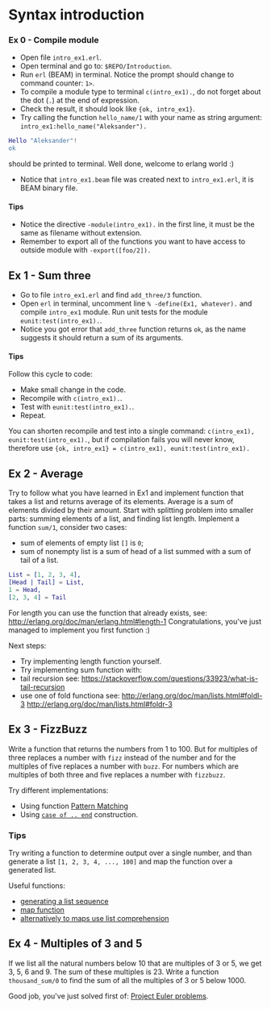 # Syntax introduction

### Ex 0 - Compile module

- Open file `intro_ex1.erl`.
- Open terminal and go to: `$REPO/Introduction`.
- Run `erl` (BEAM) in terminal. Notice the prompt should change to command counter: `1>`.
- To compile a module type to terminal `c(intro_ex1).`, do not forget about the dot (`.`) at the end of expression.
- Check the result, it should look like `{ok, intro_ex1}`.
- Try calling the function `hello_name/1` with your name as string argument: `intro_ex1:hello_name("Aleksander").`

```erlang 
Hello "Aleksander"!
ok
```

should be printed to terminal. Well done, welcome to erlang world :)

- Notice that `intro_ex1.beam` file was created next to `intro_ex1.erl`, it is BEAM binary file.

#### Tips

 - Notice the directive `-module(intro_ex1).` in the first line, it must be the same as filename without extension.
 - Remember to export all of the functions you want to have access to outside module with `-export([foo/2]).`

## Ex 1 - Sum three

- Go to file `intro_ex1.erl` and find `add_three/3` function.
- Open `erl` in terminal, uncomment line `% -define(Ex1, whatever).` and compile `intro_ex1` module. Run unit tests for the module `eunit:test(intro_ex1).`.
- Notice you got error that `add_three` function returns `ok`, as the name suggests it should return a sum of its arguments.

#### Tips

Follow this cycle to code:
 - Make small change in the code.
 - Recompile with `c(intro_ex1).`.
 - Test with `eunit:test(intro_ex1).`.
 - Repeat.

You can shorten recompile and test into a single command: `c(intro_ex1), eunit:test(intro_ex1).`, but if compilation fails you will never know, therefore use `{ok, intro_ex1} = c(intro_ex1), eunit:test(intro_ex1).`

## Ex 2 - Average

Try to follow what you have learned in Ex1 and implement function that takes a list and returns average of its elements. Average is a sum of elements divided by their amount. Start with splitting problem into smaller parts: summing elements of a list, and finding list length. Implement a function `sum/1`, consider two cases: 
 - sum of elements of empty list `[]` is `0`;
 - sum of nonempty list is a sum of head of a list summed with a sum of tail of a list.

```erlang
List = [1, 2, 3, 4],
[Head | Tail] = List,
1 = Head,
[2, 3, 4] = Tail
```

For length you can use the function that already exists, see: http://erlang.org/doc/man/erlang.html#length-1
Congratulations, you've just managed to implement you first function :)

Next steps:
 - Try implementing length function yourself.
 - Try implementing sum function with:
  - tail recursion see: https://stackoverflow.com/questions/33923/what-is-tail-recursion
  - use one of fold functiona see: http://erlang.org/doc/man/lists.html#foldl-3 http://erlang.org/doc/man/lists.html#foldr-3


## Ex 3 - FizzBuzz

Write a function that returns the numbers from 1 to 100. But for multiples of three replaces a number with `fizz` instead of the number and for the multiples of five replaces a number with `buzz`. For numbers which are multiples of both three and five replaces a number with `fizzbuzz`.

Try different implementations:
 - Using function [Pattern Matching](http://erlang.org/doc/reference_manual/patterns.html)
 - Using [`case of .. end`](http://erlang.org/doc/reference_manual/expressions.html#case) construction.

### Tips

Try writing a function to determine output over a single number, and than generate a list `[1, 2, 3, 4, ..., 100]` and map the function over a generated list.

Useful functions:
 - [generating a list sequence](http://erlang.org/doc/man/lists.html#seq-2)
 - [map function](http://erlang.org/doc/man/lists.html#map-2)
 - [alternatively to maps use list comprehension](http://erlang.org/doc/programming_examples/list_comprehensions.html)

## Ex 4 - Multiples of 3 and 5

If we list all the natural numbers below 10 that are multiples of 3 or 5, we get 3, 5, 6 and 9. The sum of these multiples is 23. Write a function `thousand_sum/0` to find the sum of all the multiples of 3 or 5 below 1000.

Good job, you've just solved first of: [Project Euler problems](https://projecteuler.net/problem=1).

